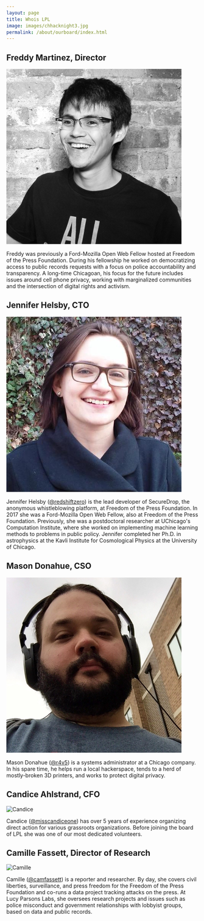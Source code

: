 ```yaml
---
layout: page
title: Whois LPL
image: images/chhacknight3.jpg
permalink: /about/ourboard/index.html
---
```


## Freddy Martinez, Director
![Freddy](/images/Martinez.jpg)

Freddy was previously a Ford-Mozilla Open Web Fellow hosted at Freedom of the Press Foundation. During his fellowship he worked on democratizing access to public records requests with a focus on police accountability and transparency. A long-time Chicagoan, his focus for the future includes issues around cell phone privacy, working with marginalized communities and the intersection of digital rights and activism.

## Jennifer Helsby, CTO
![Jennifer](/images/Helsby.jpg)

Jennifer Helsby ([@redshiftzero](https://twitter.com/redshiftzero)) is the lead developer of SecureDrop, the anonymous whistleblowing platform, at Freedom of the Press Foundation. In 2017 she was a Ford-Mozilla Open Web Fellow, also at Freedom of the Press Foundation. Previously, she was a postdoctoral researcher at UChicago's Computation Institute, where she worked on implementing machine learning methods to problems in public policy. Jennifer completed her Ph.D. in astrophysics at the Kavli Institute for Cosmological Physics at the University of Chicago.

## Mason Donahue, CSO
![Mason](/images/Donahue.jpg)

Mason Donahue ([@r4v5](https://twitter.com/r4v5)) is a systems administrator at a Chicago company. In his spare time, he helps run a local hackerspace, tends to a herd of mostly-broken 3D printers, and works to protect digital privacy.

## Candice Ahlstrand, CFO
![Candice](/images/candice.jpg)

Candice ([@misscandiceone](https://twitter.com/misscandiceone)) has over 5 years of experience organizing direct action for various grassroots organizations. Before joining the board of LPL she was one of our most dedicated volunteers.

## Camille Fassett, Director of Research
![Camille](/images/Camille.jpg)

Camille ([@camfassett](https://twitter.com/camfassett)) is a reporter and researcher. By day, she covers civil liberties, surveillance, and press freedom for the Freedom of the Press Foundation and co-runs a data project tracking attacks on the press. At Lucy Parsons Labs, she oversees research projects and issues such as police misconduct and government relationships with lobbyist groups, based on data and public records. 
